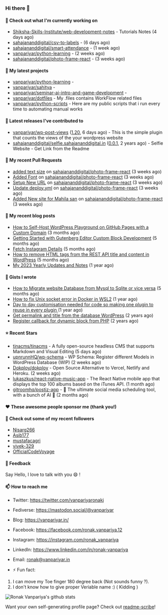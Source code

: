 ### Hi there 👋

#### 👷 Check out what I'm currently working on

- [Shiksha-Skills-Institute/web-development-notes](https://github.com/Shiksha-Skills-Institute/web-development-notes) - Tutorials Notes (4 days ago)
- [sahajananddigital/csv-to-labels](https://github.com/sahajananddigital/csv-to-labels) -  (6 days ago)
- [sahajananddigital/smart-attendance](https://github.com/sahajananddigital/smart-attendance) -  (1 week ago)
- [vanpariyar/python-learning](https://github.com/vanpariyar/python-learning) -  (2 weeks ago)
- [sahajananddigital/photo-frame-react](https://github.com/sahajananddigital/photo-frame-react) -  (3 weeks ago)

#### 🌱 My latest projects

- [vanpariyar/python-learning](https://github.com/vanpariyar/python-learning) - 
- [vanpariyar/sahitya](https://github.com/vanpariyar/sahitya) - 
- [vanpariyar/seminar-ai-intro-and-game-development](https://github.com/vanpariyar/seminar-ai-intro-and-game-development) - 
- [vanpariyar/dotfiles](https://github.com/vanpariyar/dotfiles) - My .files contains WorkFlow related files
- [vanpariyar/python-scripts](https://github.com/vanpariyar/python-scripts) - Here are my public scripts that i run every time to automating manual works

#### 🔭 Latest releases I've contributed to

- [vanpariyar/wp-post-views](https://github.com/vanpariyar/wp-post-views) ([1.20](https://github.com/vanpariyar/wp-post-views/releases/tag/1.20), 6 days ago) - This is the simple plugin that counts the views of the your wordpress website
- [sahajananddigital/selfie.sahajananddigital.in](https://github.com/sahajananddigital/selfie.sahajananddigital.in) ([0.0.1](https://github.com/sahajananddigital/selfie.sahajananddigital.in/releases/tag/0.0.1), 2 years ago) - Selfie Website - Get Link from the Readme

#### 🔨 My recent Pull Requests

- [added text size](https://github.com/sahajananddigital/photo-frame-react/pull/6) on [sahajananddigital/photo-frame-react](https://github.com/sahajananddigital/photo-frame-react) (3 weeks ago)
- [Added Font](https://github.com/sahajananddigital/photo-frame-react/pull/5) on [sahajananddigital/photo-frame-react](https://github.com/sahajananddigital/photo-frame-react) (3 weeks ago)
- [Setup New URL](https://github.com/sahajananddigital/photo-frame-react/pull/4) on [sahajananddigital/photo-frame-react](https://github.com/sahajananddigital/photo-frame-react) (3 weeks ago)
- [Update deploy.yml](https://github.com/sahajananddigital/photo-frame-react/pull/3) on [sahajananddigital/photo-frame-react](https://github.com/sahajananddigital/photo-frame-react) (3 weeks ago)
- [Added New site for Mahila san](https://github.com/sahajananddigital/photo-frame-react/pull/2) on [sahajananddigital/photo-frame-react](https://github.com/sahajananddigital/photo-frame-react) (3 weeks ago)

#### 📜 My recent blog posts

- [How to Self-Host WordPress Playground on GitHub Pages with a Custom Domain](https://vanpariyar.in/blog/how-to-self-host-wordpress-playground-on-github-pages-with-a-custom-domain/) (3 months ago)
- [Getting Started with Gutenberg Editor Custom Block Development](https://vanpariyar.in/blog/how-to-start-with-gutenberg-editor-custom-block-development/) (5 months ago)
- [Fetch Instagram Details](https://vanpariyar.in/blog/fetch-instagram-details/) (5 months ago)
- [How to remove HTML tags from the REST API title and content in WordPress](https://vanpariyar.in/blog/how-to-remove-html-tags-from-the-rest-api-title-and-content-in-wordpress/) (5 months ago)
- [My 2023 Yearly Updates and Notes](https://vanpariyar.in/blog/my-2023-yearly-updates-and-notes/) (1 year ago)

#### 📓 Gists I wrote

- [How to Migrate website Database from Mysql to Sqlite or vice versa](https://gist.github.com/720f04a57721e24eb2af2b1112ec89c4) (5 months ago)
- [How to fix Unix socket error in Docker in WSL2](https://gist.github.com/c3e90157b6aec1f19ae9462941412672) (1 year ago)
- [Day to day customisation needed for code so making one plugin to reuse in every plugin ](https://gist.github.com/95880b458a6110bb9f4d8c588cb4f119) (1 year ago)
- [Get permalink and title from the database WordPress](https://gist.github.com/d955fc9b1678f61b5839d306fa0ab55a) (2 years ago)
- [Register callback for dynamic block from PHP](https://gist.github.com/c31889716cefaa9dec24a40e0beb086f) (2 years ago)

#### ⭐ Recent Stars

- [tinacms/tinacms](https://github.com/tinacms/tinacms) - A fully open-source headless CMS that supports Markdown and Visual Editing (5 days ago)
- [upnrunnHQ/wp-schema](https://github.com/upnrunnHQ/wp-schema) - WP Schema: Register different Models in WordPress Database (WIP) (2 weeks ago)
- [Dokploy/dokploy](https://github.com/Dokploy/dokploy) - Open Source Alternative to Vercel, Netlify and Heroku. (2 weeks ago)
- [lukaszkus/react-native-music-app](https://github.com/lukaszkus/react-native-music-app) - The React Native mobile app that displays the top 100 albums based on the iTunes API. (1 month ago)
- [gitroomhq/postiz-app](https://github.com/gitroomhq/postiz-app) - 📨 The ultimate social media scheduling tool, with a bunch of AI  🤖 (2 months ago)

#### ❤️ These awesome people sponsor me (thank you!)


#### 👯 Check out some of my recent followers

- [Nisarg266](https://github.com/Nisarg266)
- [Asib177](https://github.com/Asib177)
- [mustafacagri](https://github.com/mustafacagri)
- [vivek-329](https://github.com/vivek-329)
- [OfficialCodeVoyage](https://github.com/OfficialCodeVoyage)

#### 💬 Feedback

Say Hello, I love to talk with you :smile: !

#### 📫 How to reach me

- Twitter: https://twitter.com/vanpariyaronakj
- Fediverse: https://mastodon.social/@vanpariyar
- Blog: https://vanpariyar.in/
- Facebook: https://facebook.com/ronak.vanpariya.12
- Instagram: https://instagram.com/ronak_vanpariya
- LinkedIn: https://www.linkedin.com/in/ronak-vanpariya
- Email: ronak@vanpariyar.in

- ⚡ Fun fact:

1. I can move my Toe finger 180 degree back (Not sounds funny ?).
2. I don't know how to give proper Veriable name :) ( Kidding )

![Ronak Vanpariya's github stats](https://github-readme-stats.vercel.app/api?username=vanpariyar&show_icons=true&hide_border=true)

Want your own self-generating profile page? Check out [readme-scribe](https://github.com/muesli/readme-scribe)!

